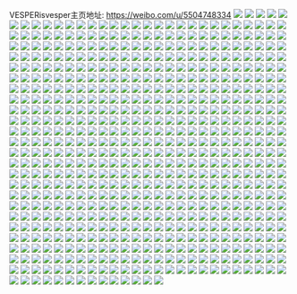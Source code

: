 VESPERisvesper主页地址: https://weibo.com/u/5504748334 
![](https://wx4.sinaimg.cn/mw2000/0060xmvsly1h8wkecznspj31400u0n8b.jpg) 
![](https://wx4.sinaimg.cn/mw2000/0060xmvsly1h8wkeuab9hj30ty0vmwlx.jpg) 
![](https://wx4.sinaimg.cn/mw2000/0060xmvsly1h8wkgqi3fnj30u0140aiw.jpg) 
![](https://wx4.sinaimg.cn/mw2000/0060xmvsly1h8wkfpkhllj30u0140tcy.jpg) 
![](https://wx4.sinaimg.cn/mw2000/0060xmvsly1h8plx5zyu4j30u0140k0d.jpg) 
![](https://wx4.sinaimg.cn/mw2000/0060xmvsly1h8plx6chksj315r0u00za.jpg) 
![](https://wx4.sinaimg.cn/mw2000/0060xmvsly1h8plx9auijj30u00x4dl2.jpg) 
![](https://wx4.sinaimg.cn/mw2000/0060xmvsly1h8plx9mqk3j30u40u0q8q.jpg) 
![](https://wx4.sinaimg.cn/mw2000/0060xmvsly1h8plxafnjdj30u0140gpe.jpg) 
![](https://wx4.sinaimg.cn/mw2000/0060xmvsly1h8plx9wcwwj30u019ldmc.jpg) 
![](https://wx4.sinaimg.cn/mw2000/0060xmvsly1h8plxa87u4j30u00wtagu.jpg) 
![](https://wx4.sinaimg.cn/mw2000/0060xmvsly1h8plx5h8v0j310f0u0ak3.jpg) 
![](https://wx4.sinaimg.cn/mw2000/0060xmvsly1h8plxap2prj30u017bqal.jpg) 
![](https://wx4.sinaimg.cn/mw2000/0060xmvsly1h8khnrx3ihj33402c0kjn.jpg) 
![](https://wx4.sinaimg.cn/mw2000/0060xmvsly1h80bi0p3wvj31400u0wo8.jpg) 
![](https://wx4.sinaimg.cn/mw2000/0060xmvsly1h7s6yybrq5j30u01sxwpz.jpg) 
![](https://wx4.sinaimg.cn/mw2000/0060xmvsly1h7oqddw5tzj30u00ak0tb.jpg) 
![](https://wx4.sinaimg.cn/mw2000/0060xmvsly1h6zb725mv7j30u01hcaht.jpg) 
![](https://wx4.sinaimg.cn/mw2000/0060xmvsly1h6zb75qsp2j30u00u0djt.jpg) 
![](https://wx4.sinaimg.cn/mw2000/0060xmvsly1h6j6ky9wydj313u0tu41f.jpg) 
![](https://wx4.sinaimg.cn/mw2000/0060xmvsly1h6gx2d31blj30u0140te1.jpg) 
![](https://wx4.sinaimg.cn/mw2000/0060xmvsly1h5gycdgiu7j30u016cdpu.jpg) 
![](https://wx4.sinaimg.cn/mw2000/0060xmvsly1h56olqu948j30u01hc12y.jpg) 
![](https://wx4.sinaimg.cn/mw2000/0060xmvsly1h56olrjwafj30u0140dme.jpg) 
![](https://wx4.sinaimg.cn/mw2000/0060xmvsly1h4ngt6fq20j30u01bjgvu.jpg) 
![](https://wx4.sinaimg.cn/mw2000/0060xmvsly1h2hkymbkc6j30u0190tgm.jpg) 
![](https://wx4.sinaimg.cn/mw2000/0060xmvsly1h2b9ccd5i8j30u01sx0uk.jpg) 
![](https://wx4.sinaimg.cn/mw2000/0060xmvsly1h1z1ndhbc1j30u01407c7.jpg) 
![](https://wx4.sinaimg.cn/mw2000/0060xmvsly1h1z1ndy6gbj30u01407a5.jpg) 
![](https://wx4.sinaimg.cn/mw2000/0060xmvsly1h1e4ggtbttj30u01jdqjn.jpg) 
![](https://wx4.sinaimg.cn/mw2000/0060xmvsly1h0qz51zqoqj30u013sjyp.jpg) 
![](https://wx4.sinaimg.cn/mw2000/0060xmvsly1h0ayffx1ymj30u0140jzf.jpg) 
![](https://wx4.sinaimg.cn/mw2000/0060xmvsly1gzs76vefdbj30u01407by.jpg) 
![](https://wx4.sinaimg.cn/mw2000/0060xmvsly1gzq5v7y9hqj30u01sxjsk.jpg) 
![](https://wx4.sinaimg.cn/mw2000/0060xmvsly1gzlm4f6t5fj313s0tuqab.jpg) 
![](https://wx4.sinaimg.cn/mw2000/0060xmvsly1gzbmv1rocgj30u01swmzs.jpg) 
![](https://wx4.sinaimg.cn/mw2000/0060xmvsly1gyx97dut8fj30u0140gsj.jpg) 
![](https://wx4.sinaimg.cn/mw2000/0060xmvsly1gyx97e7pfmj30u0140dmi.jpg) 
![](https://wx4.sinaimg.cn/mw2000/0060xmvsly1gyx97eoe10j31400u0k0x.jpg) 
![](https://wx4.sinaimg.cn/mw2000/0060xmvsly1gyx97f1fw2j31900u07cu.jpg) 
![](https://wx4.sinaimg.cn/mw2000/0060xmvsly1gyp3ycpcyfj30jj0nrtbc.jpg) 
![](https://wx4.sinaimg.cn/mw2000/0060xmvsly1gy2z1fa75kj30u00f7wf7.jpg) 
![](https://wx4.sinaimg.cn/mw2000/0060xmvsly1gxrmbp2tavj30v90gqacj.jpg) 
![](https://wx4.sinaimg.cn/mw2000/0060xmvsly1gxbcfpf2woj30u0140alo.jpg) 
![](https://wx4.sinaimg.cn/mw2000/0060xmvsly1gxbcforqqmj30u01hc497.jpg) 
![](https://wx4.sinaimg.cn/mw2000/0060xmvsly1gx4cq0apaoj30u0140n13.jpg) 
![](https://wx4.sinaimg.cn/mw2000/0060xmvsly1gx4cq1pe7qj30qo0zkgrt.jpg) 
![](https://wx4.sinaimg.cn/mw2000/0060xmvsly1gw2cdfaecbj30u01404ia.jpg) 
![](https://wx4.sinaimg.cn/mw2000/0060xmvsly1gw2cdg13qwj30u0140gzf.jpg) 
![](https://wx4.sinaimg.cn/mw2000/0060xmvsly1gw2cfur6b3j313u0tuqaq.jpg) 
![](https://wx4.sinaimg.cn/mw2000/0060xmvsly1gvsxpuggudj30u01400z7.jpg) 
![](https://wx4.sinaimg.cn/mw2000/0060xmvsly1gvsxptx0mfj30u0140n46.jpg) 
![](https://wx4.sinaimg.cn/mw2000/0060xmvsly1gvmqytetzjj60u01sz79f02.jpg) 
![](https://wx4.sinaimg.cn/mw2000/0060xmvsly1gvmqytxz1fj60v90midgz02.jpg) 
![](https://wx4.sinaimg.cn/mw2000/0060xmvsly1gvmqyqkcm6j60u01szjtl02.jpg) 
![](https://wx4.sinaimg.cn/mw2000/0060xmvsly1gv60779vszj60u0140grm02.jpg) 
![](https://wx4.sinaimg.cn/mw2000/0060xmvsly1gv6077negvj60u01407bc02.jpg) 
![](https://wx4.sinaimg.cn/mw2000/0060xmvsly1gv60aeuxhfj60ti0zdtbh02.jpg) 
![](https://wx4.sinaimg.cn/mw2000/0060xmvsly1gv60e8mnu1j60u013y7ap02.jpg) 
![](https://wx4.sinaimg.cn/mw2000/0060xmvsly1gv60e8wio4j30j60j6myd.jpg) 
![](https://wx4.sinaimg.cn/mw2000/0060xmvsly1gv60gimirjj60f00fc74w02.jpg) 
![](https://wx4.sinaimg.cn/mw2000/0060xmvsly1gv06g4p41hj31400u0gx3.jpg) 
![](https://wx4.sinaimg.cn/mw2000/0060xmvsly1guwor86b97j31410u0jtb.jpg) 
![](https://wx4.sinaimg.cn/mw2000/0060xmvsly1gusk05xisej60u0140k1v02.jpg) 
![](https://wx4.sinaimg.cn/mw2000/0060xmvsly1gusk05957cj60u0140drn02.jpg) 
![](https://wx4.sinaimg.cn/mw2000/0060xmvsly1gusk4kkux8j60u0140n4202.jpg) 
![](https://wx4.sinaimg.cn/mw2000/0060xmvsly1gusk4iv7mej60ku0rsad502.jpg) 
![](https://wx4.sinaimg.cn/mw2000/0060xmvsly1guokrcsapaj60u0190wmv02.jpg) 
![](https://wx4.sinaimg.cn/mw2000/0060xmvsly1guokrdm11qj60ku0rswhi02.jpg) 
![](https://wx4.sinaimg.cn/mw2000/0060xmvsly1guokrdzi1sj60u0190q7k02.jpg) 
![](https://wx4.sinaimg.cn/mw2000/0060xmvsly1guokreearyj60u00u0tfn02.jpg) 
![](https://wx4.sinaimg.cn/mw2000/0060xmvsly1guokreqn0sj60u0140jvl02.jpg) 
![](https://wx4.sinaimg.cn/mw2000/0060xmvsly1guokrfxh8qj60u0140wua02.jpg) 
![](https://wx4.sinaimg.cn/mw2000/0060xmvsly1guokrhhfgjj60u014014u02.jpg) 
![](https://wx4.sinaimg.cn/mw2000/0060xmvsly1guokriun6oj60u0140k1z02.jpg) 
![](https://wx4.sinaimg.cn/mw2000/0060xmvsly1guokrjrqafj60u0140tfo02.jpg) 
![](https://wx4.sinaimg.cn/mw2000/0060xmvsly1gujys84q80j60u0140n5802.jpg) 
![](https://wx4.sinaimg.cn/mw2000/0060xmvsly1gujys7k8fhj60u0140dji02.jpg) 
![](https://wx4.sinaimg.cn/mw2000/0060xmvsly1gujys8q2r0j60u014010i02.jpg) 
![](https://wx4.sinaimg.cn/mw2000/0060xmvsly1gujys9f5ifj31430tzn62.jpg) 
![](https://wx4.sinaimg.cn/mw2000/0060xmvsly1gugboovuwyj60u014044u02.jpg) 
![](https://wx4.sinaimg.cn/mw2000/0060xmvsly1gugbop6kmoj60u01400y702.jpg) 
![](https://wx4.sinaimg.cn/mw2000/0060xmvsly1gugbopk3qwj61400u0q8s02.jpg) 
![](https://wx4.sinaimg.cn/mw2000/0060xmvsly1gugboq3ynoj60u0140n2c02.jpg) 
![](https://wx4.sinaimg.cn/mw2000/0060xmvsly1gue8r01kqaj60u0140tjk02.jpg) 
![](https://wx4.sinaimg.cn/mw2000/0060xmvsly1gu5wev2vh4j61400u0qab02.jpg) 
![](https://wx4.sinaimg.cn/mw2000/0060xmvsly1gu5wevq30sj60u0140wpu02.jpg) 
![](https://wx4.sinaimg.cn/mw2000/0060xmvsly1gu5wewj8hkj60u0140wqb02.jpg) 
![](https://wx4.sinaimg.cn/mw2000/0060xmvsly1gtvorpqwotj62c0340kjg02.jpg) 
![](https://wx4.sinaimg.cn/mw2000/0060xmvsly1gtvorrcnb7j62c0340b2a02.jpg) 
![](https://wx4.sinaimg.cn/mw2000/0060xmvsly1gtvorturz2j62c0340npe02.jpg) 
![](https://wx4.sinaimg.cn/mw2000/0060xmvsly1gtpxwgw4snj622o341b2a02.jpg) 
![](https://wx4.sinaimg.cn/mw2000/0060xmvsly1gthtvcfs4lj30dw0dw3ze.jpg) 
![](https://wx4.sinaimg.cn/mw2000/0060xmvsly1gt7e1nt3k2j33402c01kx.jpg) 
![](https://wx4.sinaimg.cn/mw2000/0060xmvsly1gt7e1q8mt0j33402c0npd.jpg) 
![](https://wx4.sinaimg.cn/mw2000/0060xmvsly1gt7e1slwtqj32c03401ky.jpg) 
![](https://wx4.sinaimg.cn/mw2000/0060xmvsly1gt18nbc80lj31400u04ca.jpg) 
![](https://wx4.sinaimg.cn/mw2000/0060xmvsly1gt18mqbne6j32c0340hdu.jpg) 
![](https://wx4.sinaimg.cn/mw2000/0060xmvsly1gt18o3qadxj30ts1367d7.jpg) 
![](https://wx4.sinaimg.cn/mw2000/0060xmvsly1gt10iyahfgj32c0340qs6.jpg) 
![](https://wx4.sinaimg.cn/mw2000/0060xmvsly1gsuj0eociqj32c03401ky.jpg) 
![](https://wx4.sinaimg.cn/mw2000/0060xmvsly1gsuj0db03nj31o02804qp.jpg) 
![](https://wx4.sinaimg.cn/mw2000/0060xmvsly1gsuj0chhcqj31o02801kx.jpg) 
![](https://wx4.sinaimg.cn/mw2000/0060xmvsly1gsuj0g6ml0j61o0280tud02.jpg) 
![](https://wx4.sinaimg.cn/mw2000/0060xmvsly1gssyvl6x3mj32c0340txa.jpg) 
![](https://wx4.sinaimg.cn/mw2000/0060xmvsly1gssyvmj88ej32c0340dxv.jpg) 
![](https://wx4.sinaimg.cn/mw2000/0060xmvsly1gsl7hq0w0qj30v91vok5q.jpg) 
![](https://wx4.sinaimg.cn/mw2000/0060xmvsly1gsglhdexipj31sg2dshdt.jpg) 
![](https://wx4.sinaimg.cn/mw2000/0060xmvsly1gs6g5u3m4hj30u00u0q8x.jpg) 
![](https://wx4.sinaimg.cn/mw2000/0060xmvsly1gs6g5ue0fgj30u0140gw4.jpg) 
![](https://wx4.sinaimg.cn/mw2000/0060xmvsly1gs6g5uo92dj30u0140gvg.jpg) 
![](https://wx4.sinaimg.cn/mw2000/0060xmvsly1gs6g5uwx91j30u0140jyj.jpg) 
![](https://wx4.sinaimg.cn/mw2000/0060xmvsly1gs6g5tu1v8j30u0140467.jpg) 
![](https://wx4.sinaimg.cn/mw2000/0060xmvsly1gs6g5v7tkej30u014011s.jpg) 
![](https://wx4.sinaimg.cn/mw2000/0060xmvsly1gs6g7m951rj30u0140tib.jpg) 
![](https://wx4.sinaimg.cn/mw2000/0060xmvsly1gs6g7mibtgj30u0140tkv.jpg) 
![](https://wx4.sinaimg.cn/mw2000/0060xmvsly1gs6g7lrrbkj30u0140gwl.jpg) 
![](https://wx4.sinaimg.cn/mw2000/0060xmvsly1gs3yqepok7j32c03401ky.jpg) 
![](https://wx4.sinaimg.cn/mw2000/0060xmvsly1gs3yqh7jp1j32c0340b29.jpg) 
![](https://wx4.sinaimg.cn/mw2000/0060xmvsly1gs3yqka2v5j32c0340b29.jpg) 
![](https://wx4.sinaimg.cn/mw2000/0060xmvsly1gs2z2rbjw4j32c0340x3k.jpg) 
![](https://wx4.sinaimg.cn/mw2000/0060xmvsly1gs0m37r94vj30l50fa434.jpg) 
![](https://wx4.sinaimg.cn/mw2000/0060xmvsly1grzkzkvl7rj32c0340kjl.jpg) 
![](https://wx4.sinaimg.cn/mw2000/0060xmvsly1grx0nsydjxj62c03404qp02.jpg) 
![](https://wx4.sinaimg.cn/mw2000/0060xmvsly1grvun5cpwxj30v91votqy.jpg) 
![](https://wx4.sinaimg.cn/mw2000/0060xmvsly1grvun3m6lbj30v91vonfg.jpg) 
![](https://wx4.sinaimg.cn/mw2000/0060xmvsly1gronx4qb22j30u013zk18.jpg) 
![](https://wx4.sinaimg.cn/mw2000/0060xmvsly1gronx61lczj30u0140tcx.jpg) 
![](https://wx4.sinaimg.cn/mw2000/0060xmvsly1gronx7mpa8j30rs15o76y.jpg) 
![](https://wx4.sinaimg.cn/mw2000/0060xmvsly1gronxe9h1lj30tc18pdks.jpg) 
![](https://wx4.sinaimg.cn/mw2000/0060xmvsly1gr77tlki7ej31400u0jww.jpg) 
![](https://wx4.sinaimg.cn/mw2000/0060xmvsly1gr1ncm80qwj30tc0dwq3p.jpg) 
![](https://wx4.sinaimg.cn/mw2000/0060xmvsly1gqqhdqgrrbj30u0140dim.jpg) 
![](https://wx4.sinaimg.cn/mw2000/0060xmvsly1gqklhb9ia5j30u0140gwl.jpg) 
![](https://wx4.sinaimg.cn/mw2000/0060xmvsly1gqklhd7ataj30u0140h0q.jpg) 
![](https://wx4.sinaimg.cn/mw2000/0060xmvsly1gqklhdlxkdj30u014010n.jpg) 
![](https://wx4.sinaimg.cn/mw2000/0060xmvsly1gqklhbuudxj31400u0462.jpg) 
![](https://wx4.sinaimg.cn/mw2000/0060xmvsly1gqklhefk0vj31400u07c2.jpg) 
![](https://wx4.sinaimg.cn/mw2000/0060xmvsly1gqklhaqnfpj30u014012w.jpg) 
![](https://wx4.sinaimg.cn/mw2000/0060xmvsly1gqklhfi8p5j31400u0alh.jpg) 
![](https://wx4.sinaimg.cn/mw2000/0060xmvsly1gqklhfzoc3j30u0140tfc.jpg) 
![](https://wx4.sinaimg.cn/mw2000/0060xmvsly1gqklhete4xj30u0140gw0.jpg) 
![](https://wx4.sinaimg.cn/mw2000/0060xmvsly1gqhk6ndmt7j32c0340b29.jpg) 
![](https://wx4.sinaimg.cn/mw2000/0060xmvsly1gqhk7b54ckj32c0340b29.jpg) 
![](https://wx4.sinaimg.cn/mw2000/0060xmvsly1gqdmhnxeldj30rs0rs79y.jpg) 
![](https://wx4.sinaimg.cn/mw2000/0060xmvsly1gqbv1ttvfbj32c0340qv5.jpg) 
![](https://wx4.sinaimg.cn/mw2000/0060xmvsly1gqbv3bxkiej32dc35skjn.jpg) 
![](https://wx4.sinaimg.cn/mw2000/0060xmvsly1gpk3sr4wj7j30u0140108.jpg) 
![](https://wx4.sinaimg.cn/mw2000/0060xmvsly1gpk3srl9vpj30u0140te1.jpg) 
![](https://wx4.sinaimg.cn/mw2000/0060xmvsly1gpk3ss5tmfj30u0140gv6.jpg) 
![](https://wx4.sinaimg.cn/mw2000/0060xmvsly1gp8sfb0lepj31400u0158.jpg) 
![](https://wx4.sinaimg.cn/mw2000/0060xmvsly1gp8sf7fvzfj30t41psqed.jpg) 
![](https://wx4.sinaimg.cn/mw2000/0060xmvsly1gp8sf9f9xdj30t41o0txp.jpg) 
![](https://wx4.sinaimg.cn/mw2000/0060xmvsly1gp8sf8cmcrj30u0152ajv.jpg) 
![](https://wx4.sinaimg.cn/mw2000/0060xmvsly1gp8sf9zbb2j30u0140dra.jpg) 
![](https://wx4.sinaimg.cn/mw2000/0060xmvsly1gp8sfadvkoj30u013ytei.jpg) 
![](https://wx4.sinaimg.cn/mw2000/0060xmvsly1gokor8xjk9j30q80jh419.jpg) 
![](https://wx4.sinaimg.cn/mw2000/0060xmvsly1goh7xnulftj30u0197goe.jpg) 
![](https://wx4.sinaimg.cn/mw2000/0060xmvsly1gnynp5r0hgj313s0tuk1r.jpg) 
![](https://wx4.sinaimg.cn/mw2000/0060xmvsly1gnynpbtgclj313s0tudq3.jpg) 
![](https://wx4.sinaimg.cn/mw2000/0060xmvsly1gnynppzk9nj313s0tuais.jpg) 
![](https://wx4.sinaimg.cn/mw2000/0060xmvsly1gnnydd5bg8j30u01h711f.jpg) 
![](https://wx4.sinaimg.cn/mw2000/0060xmvsly1gnnyde6i1gj30u0140ahu.jpg) 
![](https://wx4.sinaimg.cn/mw2000/0060xmvsly1gnnygeos3cj30u0140td6.jpg) 
![](https://wx4.sinaimg.cn/mw2000/0060xmvsly1gm7hb9qjxrj30ku14dq82.jpg) 
![](https://wx4.sinaimg.cn/mw2000/0060xmvsly1gm4n39ywi6j30u0140gvc.jpg) 
![](https://wx4.sinaimg.cn/mw2000/0060xmvsly1gm4n3a7fzoj30u0140q6v.jpg) 
![](https://wx4.sinaimg.cn/mw2000/0060xmvsly1gm4n3afrt1j30u0140gr5.jpg) 
![](https://wx4.sinaimg.cn/mw2000/0060xmvsly1gm4n3ax4cfj30u0140123.jpg) 
![](https://wx4.sinaimg.cn/mw2000/0060xmvsly1gm4n3b9rvnj30u01hcgz2.jpg) 
![](https://wx4.sinaimg.cn/mw2000/0060xmvsly1gm4n3blfvvj30u01hc17s.jpg) 
![](https://wx4.sinaimg.cn/mw2000/0060xmvsly1gl9u42pkc3j30u013zwnt.jpg) 
![](https://wx4.sinaimg.cn/mw2000/0060xmvsly1gl9u439sw0j30u0140441.jpg) 
![](https://wx4.sinaimg.cn/mw2000/0060xmvsly1gl9u43rvdhj30u0140n3a.jpg) 
![](https://wx4.sinaimg.cn/mw2000/0060xmvsly1gl9u44d6v5j30u0140dop.jpg) 
![](https://wx4.sinaimg.cn/mw2000/0060xmvsly1gl9u44ydu3j30u0140aeo.jpg) 
![](https://wx4.sinaimg.cn/mw2000/0060xmvsly1gl9u45os33j30u0140nan.jpg) 
![](https://wx4.sinaimg.cn/mw2000/0060xmvsly1gl9u46nu62j30u01407lp.jpg) 
![](https://wx4.sinaimg.cn/mw2000/0060xmvsly1gl9u476092j30u014042c.jpg) 
![](https://wx4.sinaimg.cn/mw2000/0060xmvsly1gl9u41ycn7j30u013y79r.jpg) 
![](https://wx4.sinaimg.cn/mw2000/0060xmvsly1gl0etvlpf3j30u014011q.jpg) 
![](https://wx4.sinaimg.cn/mw2000/0060xmvsly1gl0etuzfhmj30u0140te2.jpg) 
![](https://wx4.sinaimg.cn/mw2000/0060xmvsly1gl0etv7deyj30u013ydnz.jpg) 
![](https://wx4.sinaimg.cn/mw2000/0060xmvsly1gktlu0ok5hj30u014048j.jpg) 
![](https://wx4.sinaimg.cn/mw2000/0060xmvsly1gktlu1trk8j30u0140dv8.jpg) 
![](https://wx4.sinaimg.cn/mw2000/0060xmvsly1gktltypbngj30u0140tik.jpg) 
![](https://wx4.sinaimg.cn/mw2000/0060xmvsly1gktlu2i6zgj30u0140arj.jpg) 
![](https://wx4.sinaimg.cn/mw2000/0060xmvsly1gktlu3derbj30u0140nb7.jpg) 
![](https://wx4.sinaimg.cn/mw2000/0060xmvsly1gktlu3rg43j30u0140jyl.jpg) 
![](https://wx4.sinaimg.cn/mw2000/0060xmvsly1gktlwizcrtj30u0140thd.jpg) 
![](https://wx4.sinaimg.cn/mw2000/0060xmvsly1gktlwjnw8qj30u0140kaq.jpg) 
![](https://wx4.sinaimg.cn/mw2000/0060xmvsly1gktlv3c9p9j31400u07eb.jpg) 
![](https://wx4.sinaimg.cn/mw2000/0060xmvsly1gjvj5ta54aj30u0140th5.jpg) 
![](https://wx4.sinaimg.cn/mw2000/0060xmvsly1gjvj6tr34ej30u0140tjc.jpg) 
![](https://wx4.sinaimg.cn/mw2000/0060xmvsly1gjvj6u2v2oj30u0140wm3.jpg) 
![](https://wx4.sinaimg.cn/mw2000/0060xmvsly1gjvj6uhx3wj30u0140tjl.jpg) 
![](https://wx4.sinaimg.cn/mw2000/0060xmvsly1gjntq1h1q0j30k00zk0ws.jpg) 
![](https://wx4.sinaimg.cn/mw2000/0060xmvsly1gjntq2fvvqj30u013yqcs.jpg) 
![](https://wx4.sinaimg.cn/mw2000/0060xmvsly1gjntq0t88fj30u013yag5.jpg) 
![](https://wx4.sinaimg.cn/mw2000/0060xmvsly1gije6l93otj30u013yn4n.jpg) 
![](https://wx4.sinaimg.cn/mw2000/0060xmvsly1gije74oqgkj30u0140qe6.jpg) 
![](https://wx4.sinaimg.cn/mw2000/0060xmvsly1gi7x2yoyjpj30u01404dy.jpg) 
![](https://wx4.sinaimg.cn/mw2000/0060xmvsly1gi7x2z8uvxj30u0140qg9.jpg) 
![](https://wx4.sinaimg.cn/mw2000/0060xmvsly1gi7x2zxvgxj30u01404az.jpg) 
![](https://wx4.sinaimg.cn/mw2000/0060xmvsly1gi7x30pt00j30u0140tmn.jpg) 
![](https://wx4.sinaimg.cn/mw2000/0060xmvsly1gi7x31obrjj30u0140dxh.jpg) 
![](https://wx4.sinaimg.cn/mw2000/0060xmvsly1gi7x32xnhij30u0140am2.jpg) 
![](https://wx4.sinaimg.cn/mw2000/0060xmvsly1ghkm2y7swmj30u01sztqi.jpg) 
![](https://wx4.sinaimg.cn/mw2000/0060xmvsly1ghkm31onj0j30u01szdy7.jpg) 
![](https://wx4.sinaimg.cn/mw2000/0060xmvsly1ghkm33k2t7j30u01szqkx.jpg) 
![](https://wx4.sinaimg.cn/mw2000/0060xmvsly1ghkm35e44vj30u01szwwn.jpg) 
![](https://wx4.sinaimg.cn/mw2000/0060xmvsly1ghkm37zflaj30u01sz4hb.jpg) 
![](https://wx4.sinaimg.cn/mw2000/0060xmvsly1ghkm3a3hnjj30u01sztr7.jpg) 
![](https://wx4.sinaimg.cn/mw2000/0060xmvsly1ghkm3c0b2vj30u01sz4gs.jpg) 
![](https://wx4.sinaimg.cn/mw2000/0060xmvsly1ghkm3dxlq8j30u01sznfn.jpg) 
![](https://wx4.sinaimg.cn/mw2000/0060xmvsly1ghkm3fwwhjj30u01sz7mk.jpg) 
![](https://wx4.sinaimg.cn/mw2000/0060xmvsly1ghkm2vwvf2j30u01szqlc.jpg) 
![](https://wx4.sinaimg.cn/mw2000/0060xmvsly1ghkm3iqi3ej30u01szqkw.jpg) 
![](https://wx4.sinaimg.cn/mw2000/0060xmvsly1ghkm3l7t8hj30u01sz1ac.jpg) 
![](https://wx4.sinaimg.cn/mw2000/0060xmvsly1ghevjfpl1wj30u014013f.jpg) 
![](https://wx4.sinaimg.cn/mw2000/0060xmvsly1ghevjghv0jj30u014015k.jpg) 
![](https://wx4.sinaimg.cn/mw2000/0060xmvsly1ghevjhb6mbj30u0140n7m.jpg) 
![](https://wx4.sinaimg.cn/mw2000/0060xmvsly1ghevjez4ooj30u0140wnr.jpg) 
![](https://wx4.sinaimg.cn/mw2000/0060xmvsly1ghevji7vlaj30u0140gvd.jpg) 
![](https://wx4.sinaimg.cn/mw2000/0060xmvsly1ghevjjaktqj30u0140tny.jpg) 
![](https://wx4.sinaimg.cn/mw2000/0060xmvsly1ghevjk93iyj30u01407fo.jpg) 
![](https://wx4.sinaimg.cn/mw2000/0060xmvsly1ghevjl3dklj30u0140n8l.jpg) 
![](https://wx4.sinaimg.cn/mw2000/0060xmvsly1ghevjlx9v7j30u0140gyx.jpg) 
![](https://wx4.sinaimg.cn/mw2000/0060xmvsgy1gh7ywoxflwj30u01407fe.jpg) 
![](https://wx4.sinaimg.cn/mw2000/0060xmvsgy1gh7ywnzzugj30u014012w.jpg) 
![](https://wx4.sinaimg.cn/mw2000/0060xmvsgy1gh7ywppzh0j30u0140gy7.jpg) 
![](https://wx4.sinaimg.cn/mw2000/0060xmvsgy1gh7ywqbf5zj30u0140tib.jpg) 
![](https://wx4.sinaimg.cn/mw2000/0060xmvsgy1gh7ywqw8mkj30u0140qcs.jpg) 
![](https://wx4.sinaimg.cn/mw2000/0060xmvsgy1gh7ywriag4j30u0140dpo.jpg) 
![](https://wx4.sinaimg.cn/mw2000/0060xmvsgy1gh7yws2c70j30u0140aj2.jpg) 
![](https://wx4.sinaimg.cn/mw2000/0060xmvsgy1gh7ywslhejj30u0140afc.jpg) 
![](https://wx4.sinaimg.cn/mw2000/0060xmvsgy1gh7ywt5ci0j30u00zj78p.jpg) 
![](https://wx4.sinaimg.cn/mw2000/0060xmvsgy1gh5rg8yea3j30u014013f.jpg) 
![](https://wx4.sinaimg.cn/mw2000/0060xmvsgy1gh5rgaiw15j30u0140k1c.jpg) 
![](https://wx4.sinaimg.cn/mw2000/0060xmvsgy1gh5rgb43kyj30u01407co.jpg) 
![](https://wx4.sinaimg.cn/mw2000/0060xmvsgy1gh5rgbpvogj30u0140gvz.jpg) 
![](https://wx4.sinaimg.cn/mw2000/0060xmvsgy1gh5rgcfkhpj30u016lwsb.jpg) 
![](https://wx4.sinaimg.cn/mw2000/0060xmvsgy1gh5rgdw5zsj30u0140gxs.jpg) 
![](https://wx4.sinaimg.cn/mw2000/0060xmvsgy1gh5rgeklr3j30u0140nc8.jpg) 
![](https://wx4.sinaimg.cn/mw2000/0060xmvsgy1gh5rg8am4dj30u01bincy.jpg) 
![](https://wx4.sinaimg.cn/mw2000/0060xmvsgy1gh5rgfc2vij30u011i15d.jpg) 
![](https://wx4.sinaimg.cn/mw2000/0060xmvsgy1gh4q4mndgwj30u0140jzq.jpg) 
![](https://wx4.sinaimg.cn/mw2000/0060xmvsgy1gh4q4nzccpj30u01407ja.jpg) 
![](https://wx4.sinaimg.cn/mw2000/0060xmvsgy1gh4q4ply8oj30u0140tp9.jpg) 
![](https://wx4.sinaimg.cn/mw2000/0060xmvsgy1gh4q4ql0ukj30u01c9k0g.jpg) 
![](https://wx4.sinaimg.cn/mw2000/0060xmvsgy1gh4q4rhaulj30u0140gur.jpg) 
![](https://wx4.sinaimg.cn/mw2000/0060xmvsgy1gh4q4smx7zj30u0140dtx.jpg) 
![](https://wx4.sinaimg.cn/mw2000/0060xmvsgy1gh2ycrdoepj30u013ygvc.jpg) 
![](https://wx4.sinaimg.cn/mw2000/0060xmvsgy1gh2ycs5km3j30u0140qcq.jpg) 
![](https://wx4.sinaimg.cn/mw2000/0060xmvsgy1gh2ycsvf42j30u0140q7g.jpg) 
![](https://wx4.sinaimg.cn/mw2000/0060xmvsgy1gh2yctsypdj30u0140dtm.jpg) 
![](https://wx4.sinaimg.cn/mw2000/0060xmvsgy1gh2ycv2652j30u0140qgt.jpg) 
![](https://wx4.sinaimg.cn/mw2000/0060xmvsgy1gh2ycvz9okj30u01404a4.jpg) 
![](https://wx4.sinaimg.cn/mw2000/0060xmvsgy1ggzw3kdl3gj30u0140k2o.jpg) 
![](https://wx4.sinaimg.cn/mw2000/0060xmvsgy1ggzw3lfl5jj30u0140dv6.jpg) 
![](https://wx4.sinaimg.cn/mw2000/0060xmvsgy1ggzw3mk3ilj30u0140tqs.jpg) 
![](https://wx4.sinaimg.cn/mw2000/0060xmvsgy1ggzw3nf8iuj30u0140k5k.jpg) 
![](https://wx4.sinaimg.cn/mw2000/0060xmvsgy1ggwg7ajx0xj30u01404bv.jpg) 
![](https://wx4.sinaimg.cn/mw2000/0060xmvsgy1ggv8b1eygaj30u0140wpx.jpg) 
![](https://wx4.sinaimg.cn/mw2000/0060xmvsgy1ggv8b2dqqkj30u01407cn.jpg) 
![](https://wx4.sinaimg.cn/mw2000/0060xmvsgy1ggv8b2sgc6j30u0140aiw.jpg) 
![](https://wx4.sinaimg.cn/mw2000/0060xmvsgy1ggv8b3d9gxj30u0140jx8.jpg) 
![](https://wx4.sinaimg.cn/mw2000/0060xmvsgy1ggv8bkyxirj30u0140ag7.jpg) 
![](https://wx4.sinaimg.cn/mw2000/0060xmvsgy1ggv8b45opbj30u014043u.jpg) 
![](https://wx4.sinaimg.cn/mw2000/0060xmvsgy1ggv8b4m0lcj30u0140tk6.jpg) 
![](https://wx4.sinaimg.cn/mw2000/0060xmvsgy1ggv8b533zjj30u0140n37.jpg) 
![](https://wx4.sinaimg.cn/mw2000/0060xmvsgy1ggv8b5iqeej30u0140gy2.jpg) 
![](https://wx4.sinaimg.cn/mw2000/0060xmvsgy1ggto63fmjcj30u0140jwf.jpg) 
![](https://wx4.sinaimg.cn/mw2000/0060xmvsly1ggp44z32h3j30u013yaim.jpg) 
![](https://wx4.sinaimg.cn/mw2000/0060xmvsly1ggp44zd91lj30u013yaio.jpg) 
![](https://wx4.sinaimg.cn/mw2000/0060xmvsly1ggp44zoimej30u013ygua.jpg) 
![](https://wx4.sinaimg.cn/mw2000/0060xmvsly1ggg9pyspmnj30x50u00w4.jpg) 
![](https://wx4.sinaimg.cn/mw2000/0060xmvsly1ggg9pz1tcij30u014079b.jpg) 
![](https://wx4.sinaimg.cn/mw2000/0060xmvsly1ggg9pz9hk8j313y0u0qcn.jpg) 
![](https://wx4.sinaimg.cn/mw2000/0060xmvsly1ggg9q0uyarj313y0u0gu1.jpg) 
![](https://wx4.sinaimg.cn/mw2000/0060xmvsly1gg2i52hrmqj30u0140aft.jpg) 
![](https://wx4.sinaimg.cn/mw2000/0060xmvsly1gg2i523ghrj30u014012w.jpg) 
![](https://wx4.sinaimg.cn/mw2000/0060xmvsly1gg2i530ufjj30u0140n5x.jpg) 
![](https://wx4.sinaimg.cn/mw2000/0060xmvsly1gfugcsy3osj30u0140thp.jpg) 
![](https://wx4.sinaimg.cn/mw2000/0060xmvsly1gfugctb77lj30u013ywnt.jpg) 
![](https://wx4.sinaimg.cn/mw2000/0060xmvsly1gfugctlp2pj30u013ydmo.jpg) 
![](https://wx4.sinaimg.cn/mw2000/0060xmvsly1gfm5xl76bbj30u0140gwk.jpg) 
![](https://wx4.sinaimg.cn/mw2000/0060xmvsly1gfm5xlf0zdj31400u0qam.jpg) 
![](https://wx4.sinaimg.cn/mw2000/0060xmvsly1gfm5xmijalj31400u0441.jpg) 
![](https://wx4.sinaimg.cn/mw2000/0060xmvsly1gfm5xn38n6j30u0140124.jpg) 
![](https://wx4.sinaimg.cn/mw2000/0060xmvsly1gfkygq5wp5j30u0140gw4.jpg) 
![](https://wx4.sinaimg.cn/mw2000/0060xmvsly1gfkygqhu7yj31400u0n2q.jpg) 
![](https://wx4.sinaimg.cn/mw2000/0060xmvsly1gfkygpwoooj30u014016n.jpg) 
![](https://wx4.sinaimg.cn/mw2000/0060xmvsly1gfkygqs6rxj30u0140tjm.jpg) 
![](https://wx4.sinaimg.cn/mw2000/0060xmvsly1gfcnx8niabj30u01szgq9.jpg) 
![](https://wx4.sinaimg.cn/mw2000/0060xmvsly1gfcnx9a7s4j30u014048u.jpg) 
![](https://wx4.sinaimg.cn/mw2000/0060xmvsly1gfcnx9wj5oj31400u049x.jpg) 
![](https://wx4.sinaimg.cn/mw2000/0060xmvsly1gf7dgb67qsj30u0140qi3.jpg) 
![](https://wx4.sinaimg.cn/mw2000/0060xmvsly1gf7dg9w162j30u00u0afp.jpg) 
![](https://wx4.sinaimg.cn/mw2000/0060xmvsly1gf7dgbw0r5j30u00u0jy3.jpg) 
![](https://wx4.sinaimg.cn/mw2000/0060xmvsly1gf7dgcd589j30u00u0440.jpg) 
![](https://wx4.sinaimg.cn/mw2000/0060xmvsly1gev8h6z081j318z0u0kat.jpg) 
![](https://wx4.sinaimg.cn/mw2000/0060xmvsly1gev8h6ihqej31900u0wmc.jpg) 
![](https://wx4.sinaimg.cn/mw2000/0060xmvsly1gev8h7igsuj30u0140do9.jpg) 
![](https://wx4.sinaimg.cn/mw2000/0060xmvsly1gev8h7ukyij31400u04c4.jpg) 
![](https://wx4.sinaimg.cn/mw2000/0060xmvsly1gev8h84itdj31900u079f.jpg) 
![](https://wx4.sinaimg.cn/mw2000/0060xmvsly1gev8h8c0m7j31900u0aj2.jpg) 
![](https://wx4.sinaimg.cn/mw2000/0060xmvsly1gerua4vqiuj30u0140qb9.jpg) 
![](https://wx4.sinaimg.cn/mw2000/0060xmvsly1gdwtdrlxddj30u0140aib.jpg) 
![](https://wx4.sinaimg.cn/mw2000/0060xmvsly1gdwtdspu2fj30u0140dox.jpg) 
![](https://wx4.sinaimg.cn/mw2000/0060xmvsly1gdwtdujeu7j30u0140wn5.jpg) 
![](https://wx4.sinaimg.cn/mw2000/0060xmvsly1gdumxsqy5wj30u0190dlx.jpg) 
![](https://wx4.sinaimg.cn/mw2000/0060xmvsly1gdtdcfius0j30u013yds9.jpg) 
![](https://wx4.sinaimg.cn/mw2000/0060xmvsly1gdtdbulujnj30u0140wwk.jpg) 
![](https://wx4.sinaimg.cn/mw2000/0060xmvsly1gdtdbvzlijj30u0140nbx.jpg) 
![](https://wx4.sinaimg.cn/mw2000/0060xmvsly1gdtdbx7du2j31400u04aj.jpg) 
![](https://wx4.sinaimg.cn/mw2000/0060xmvsly1gdtdbyb2crj30u0140tmd.jpg) 
![](https://wx4.sinaimg.cn/mw2000/0060xmvsly1gdtdbz6rf0j30u014010i.jpg) 
![](https://wx4.sinaimg.cn/mw2000/0060xmvsly1gd7i591czoj30u01407fe.jpg) 
![](https://wx4.sinaimg.cn/mw2000/0060xmvsly1gd7i5z1llqj30u0140jzq.jpg) 
![](https://wx4.sinaimg.cn/mw2000/0060xmvsly1gd60xa2mo5j30u01404gj.jpg) 
![](https://wx4.sinaimg.cn/mw2000/0060xmvsly1gd60xaryecj30u014049i.jpg) 
![](https://wx4.sinaimg.cn/mw2000/0060xmvsly1gd60xbas3nj30u0140e0o.jpg) 
![](https://wx4.sinaimg.cn/mw2000/0060xmvsly1gd60x9motij30u0140k58.jpg) 
![](https://wx4.sinaimg.cn/mw2000/0060xmvsly1gd60xbxq0lj30u01407jn.jpg) 
![](https://wx4.sinaimg.cn/mw2000/0060xmvsly1gd60x9bxmdj31400u0nd1.jpg) 
![](https://wx4.sinaimg.cn/mw2000/0060xmvsly1gcsfj6jhv9j30u0140aih.jpg) 
![](https://wx4.sinaimg.cn/mw2000/0060xmvsly1gcsfjbyjslj30u0140ahv.jpg) 
![](https://wx4.sinaimg.cn/mw2000/0060xmvsly1gcq85kkgtkj30u0140n79.jpg) 
![](https://wx4.sinaimg.cn/mw2000/0060xmvsly1gcq85m4ajnj30u0140wov.jpg) 
![](https://wx4.sinaimg.cn/mw2000/0060xmvsly1gcq85obu9zj30u0140arv.jpg) 
![](https://wx4.sinaimg.cn/mw2000/0060xmvsly1gcq85pyn5zj30u0140tkl.jpg) 
![](https://wx4.sinaimg.cn/mw2000/0060xmvsly1gcq85r7dcyj30u014016r.jpg) 
![](https://wx4.sinaimg.cn/mw2000/0060xmvsly1gcq85j0i6kj30u0140168.jpg) 
![](https://wx4.sinaimg.cn/mw2000/0060xmvsly1gcmt9uxg73j30u0140ajt.jpg) 
![](https://wx4.sinaimg.cn/mw2000/0060xmvsly1gcmt9vbjo4j30u0140ahe.jpg) 
![](https://wx4.sinaimg.cn/mw2000/0060xmvsly1gcmt9vz12fj30u0140qbr.jpg) 
![](https://wx4.sinaimg.cn/mw2000/0060xmvsly1gcmt9wbt2ej30u0140wm5.jpg) 
![](https://wx4.sinaimg.cn/mw2000/0060xmvsly1gckji4ghjej30u0140wnk.jpg) 
![](https://wx4.sinaimg.cn/mw2000/0060xmvsly1gckji4sw8qj30u0140wrk.jpg) 
![](https://wx4.sinaimg.cn/mw2000/0060xmvsly1gckji580eoj30u0140142.jpg) 
![](https://wx4.sinaimg.cn/mw2000/0060xmvsly1gch454e79pj30u0140k6z.jpg) 
![](https://wx4.sinaimg.cn/mw2000/0060xmvsly1gch48h9tpcj30u0140430.jpg) 
![](https://wx4.sinaimg.cn/mw2000/0060xmvsly1gch48hlzn4j30u0140ws1.jpg) 
![](https://wx4.sinaimg.cn/mw2000/0060xmvsly1gch48grdkaj30u0140jzl.jpg) 
![](https://wx4.sinaimg.cn/mw2000/0060xmvsly1gch48i602ij30u0140tkb.jpg) 
![](https://wx4.sinaimg.cn/mw2000/0060xmvsly1gch48ik4lcj30u0140k2g.jpg) 
![](https://wx4.sinaimg.cn/mw2000/0060xmvsly1gch48izgp8j31400u0wse.jpg) 
![](https://wx4.sinaimg.cn/mw2000/0060xmvsly1gch48jgq81j30u0140gvw.jpg) 
![](https://wx4.sinaimg.cn/mw2000/0060xmvsly1gch48jvaxtj30u0140tk6.jpg) 
![](https://wx4.sinaimg.cn/mw2000/0060xmvsly1gcgsx4g9k0j30u0140wl7.jpg) 
![](https://wx4.sinaimg.cn/mw2000/0060xmvsly1gcgsx4v818j30u0140n6y.jpg) 
![](https://wx4.sinaimg.cn/mw2000/0060xmvsly1gcgsx5dpk7j30u0140ws2.jpg) 
![](https://wx4.sinaimg.cn/mw2000/0060xmvsly1gcgsx5pch3j30u0140n30.jpg) 
![](https://wx4.sinaimg.cn/mw2000/0060xmvsly1gcgsx63btkj30u0140qf8.jpg) 
![](https://wx4.sinaimg.cn/mw2000/0060xmvsly1gcgsx430i6j30u01407g7.jpg) 
![](https://wx4.sinaimg.cn/mw2000/0060xmvsly1gcgsx6ol7ij30u0140h0h.jpg) 
![](https://wx4.sinaimg.cn/mw2000/0060xmvsly1gcgsx70211j31400u0gvo.jpg) 
![](https://wx4.sinaimg.cn/mw2000/0060xmvsly1gcgsx77obuj30u0140afz.jpg) 
![](https://wx4.sinaimg.cn/mw2000/0060xmvsly1gbpy1gxcinj30hi0hijvb.jpg) 
![](https://wx4.sinaimg.cn/mw2000/0060xmvsly1gbmlbtn7ibj30u014048z.jpg) 
![](https://wx4.sinaimg.cn/mw2000/0060xmvsly1gbmlbt89pxj30nj0mhtca.jpg) 
![](https://wx4.sinaimg.cn/mw2000/0060xmvsly1gbfqna7gf6j30u01404am.jpg) 
![](https://wx4.sinaimg.cn/mw2000/0060xmvsly1gbfqnairlej30u01407h9.jpg) 
![](https://wx4.sinaimg.cn/mw2000/0060xmvsly1gb9yjaetkxj30u01szwow.jpg) 
![](https://wx4.sinaimg.cn/mw2000/0060xmvsly1gb9yjau87ij30u01szn7q.jpg) 
![](https://wx4.sinaimg.cn/mw2000/0060xmvsly1gb9yj9yjl0j30u01sztk7.jpg) 
![](https://wx4.sinaimg.cn/mw2000/0060xmvsly1gajmkk5xz5j30u0140alh.jpg) 
![](https://wx4.sinaimg.cn/mw2000/0060xmvsly1gajmkl7dt2j30u0140wmf.jpg) 
![](https://wx4.sinaimg.cn/mw2000/0060xmvsly1gajmklp5hhj30u0140tj1.jpg) 
![](https://wx4.sinaimg.cn/mw2000/0060xmvsly1ga5uqwhcyxj31400u079o.jpg) 
![](https://wx4.sinaimg.cn/mw2000/0060xmvsly1ga5uqx90o3j30u0140125.jpg) 
![](https://wx4.sinaimg.cn/mw2000/0060xmvsly1ga5uqyfefij30u0140du0.jpg) 
![](https://wx4.sinaimg.cn/mw2000/0060xmvsly1ga5uqvx9a0j306k05kaa5.jpg) 
![](https://wx4.sinaimg.cn/mw2000/0060xmvsly1g9n069h586j30hy0fydgx.jpg) 
![](https://wx4.sinaimg.cn/mw2000/0060xmvsly1g9ji9pci9oj30u0140dm6.jpg) 
![](https://wx4.sinaimg.cn/mw2000/0060xmvsly1g9bo18sf9rj30ny0g2aaw.jpg) 
![](https://wx4.sinaimg.cn/mw2000/0060xmvsly1g9bo1851alj30yo0u0dha.jpg) 
![](https://wx4.sinaimg.cn/mw2000/0060xmvsly1g9bo190o01j30ny0g2js8.jpg) 
![](https://wx4.sinaimg.cn/mw2000/0060xmvsly1g95egzty9yj30qt04ugmf.jpg) 
![](https://wx4.sinaimg.cn/mw2000/0060xmvsly1g95eh04gz5j30m4053dgm.jpg) 
![](https://wx4.sinaimg.cn/mw2000/0060xmvsly1g95eh0vtzaj30om05m0ts.jpg) 
![](https://wx4.sinaimg.cn/mw2000/0060xmvsly1g95eh16pfoj30rp09kjtv.jpg) 
![](https://wx4.sinaimg.cn/mw2000/0060xmvsly1g95eh1h0x5j30o705ct9r.jpg) 
![](https://wx4.sinaimg.cn/mw2000/0060xmvsly1g95eh1tv88j30oc0500tq.jpg) 
![](https://wx4.sinaimg.cn/mw2000/0060xmvsly1g95eh226y9j30mz051ab0.jpg) 
![](https://wx4.sinaimg.cn/mw2000/0060xmvsly1g95eh2ad2jj30rs058gmi.jpg) 
![](https://wx4.sinaimg.cn/mw2000/0060xmvsly1g95eh2tgjfj30p5050q41.jpg) 
![](https://wx4.sinaimg.cn/mw2000/0060xmvsly1g95eh3tix6j30qv06nab9.jpg) 
![](https://wx4.sinaimg.cn/mw2000/0060xmvsly1g95eh46ldpj30sg05775h.jpg) 
![](https://wx4.sinaimg.cn/mw2000/0060xmvsly1g95egzgwi6j30q304yjs9.jpg) 
![](https://wx4.sinaimg.cn/mw2000/0060xmvsly1g8qxrhgqgdj30u0140the.jpg) 
![](https://wx4.sinaimg.cn/mw2000/0060xmvsly1g8qxrfjkafj30u0140tnx.jpg) 
![](https://wx4.sinaimg.cn/mw2000/0060xmvsly1g8qxrlrk1yj30u0140144.jpg) 
![](https://wx4.sinaimg.cn/mw2000/0060xmvsly1g8qxrrvpkej30u0140wt0.jpg) 
![](https://wx4.sinaimg.cn/mw2000/0060xmvsly1g7yo78971mj318w0u0qei.jpg) 
![](https://wx4.sinaimg.cn/mw2000/0060xmvsly1g7yo78lvbgj318w0u04d0.jpg) 
![](https://wx4.sinaimg.cn/mw2000/0060xmvsly1g7yo792mk9j318w0u0k05.jpg) 
![](https://wx4.sinaimg.cn/mw2000/0060xmvsly1g7yo79dvy3j317j0u04e0.jpg) 
![](https://wx4.sinaimg.cn/mw2000/0060xmvsly1g7yo79uri3j318w0u0k6s.jpg) 
![](https://wx4.sinaimg.cn/mw2000/0060xmvsly1g7yo77v4kqj318w0u0tq6.jpg) 
![](https://wx4.sinaimg.cn/mw2000/0060xmvsly1g7qtlh2ny8j30u0140k59.jpg) 
![](https://wx4.sinaimg.cn/mw2000/0060xmvsly1g7qtlj4kx5j30u014049t.jpg) 
![](https://wx4.sinaimg.cn/mw2000/0060xmvsly1g7qtlmxs08j30u014047t.jpg) 
![](https://wx4.sinaimg.cn/mw2000/0060xmvsly1g7qtll2utkj30u0140tfc.jpg) 
![](https://wx4.sinaimg.cn/mw2000/0060xmvsly1g7qtlej6cqj30u0140am0.jpg) 
![](https://wx4.sinaimg.cn/mw2000/0060xmvsly1g7qtlq2893j30u0140tsa.jpg) 
![](https://wx4.sinaimg.cn/mw2000/0060xmvsly1g7qtlryn44j30u0140afx.jpg) 
![](https://wx4.sinaimg.cn/mw2000/0060xmvsly1g7qtlbyflkj30u01404al.jpg) 
![](https://wx4.sinaimg.cn/mw2000/0060xmvsly1g7qtmed60lj30u0140qiz.jpg) 
![](https://wx4.sinaimg.cn/mw2000/0060xmvsly1g7l1pykbi1j30u0140gz8.jpg) 
![](https://wx4.sinaimg.cn/mw2000/0060xmvsly1g7l1pyvl3qj30u0140nb7.jpg) 
![](https://wx4.sinaimg.cn/mw2000/0060xmvsly1g7l1pz6uulj30u014048i.jpg) 
![](https://wx4.sinaimg.cn/mw2000/0060xmvsly1g7l1pzt9iij30u0140gsy.jpg) 
![](https://wx4.sinaimg.cn/mw2000/0060xmvsly1g7fb3xcav0j30u0190tkl.jpg) 
![](https://wx4.sinaimg.cn/mw2000/0060xmvsly1g7fb45uurwj30u0190nav.jpg) 
![](https://wx4.sinaimg.cn/mw2000/0060xmvsly1g7fb4iedhkj30u0140ne7.jpg) 
![](https://wx4.sinaimg.cn/mw2000/0060xmvsly1g7fb4vih4ij30u0140tol.jpg) 
![](https://wx4.sinaimg.cn/mw2000/0060xmvsly1g7fb58y8qwj30u0140nir.jpg) 
![](https://wx4.sinaimg.cn/mw2000/0060xmvsly1g7fb5ctxxwj31400u0n3f.jpg) 
![](https://wx4.sinaimg.cn/mw2000/0060xmvsly1g7fb5n7xt9j31400u0dv5.jpg) 
![](https://wx4.sinaimg.cn/mw2000/0060xmvsly1g7fb3sdfgij30u0140wz4.jpg) 
![](https://wx4.sinaimg.cn/mw2000/0060xmvsly1g7fb5uzcptj30u0140n7v.jpg) 
![](https://wx4.sinaimg.cn/mw2000/0060xmvsly1g7ebzrilzqj30u0140dsj.jpg) 
![](https://wx4.sinaimg.cn/mw2000/0060xmvsly1g7ebzsej1sj30u01hc7f4.jpg) 
![](https://wx4.sinaimg.cn/mw2000/0060xmvsly1g7ebzt9d0vj30u0140dso.jpg) 
![](https://wx4.sinaimg.cn/mw2000/0060xmvsly1g7ebzu07kbj30u0140amc.jpg) 
![](https://wx4.sinaimg.cn/mw2000/0060xmvsly1g7ebzqo9ohj30u013xwoq.jpg) 
![](https://wx4.sinaimg.cn/mw2000/0060xmvsly1g7ebzv0y5zj30u014015j.jpg) 
![](https://wx4.sinaimg.cn/mw2000/0060xmvsly1g7ebzpnv1dj30u01404br.jpg) 
![](https://wx4.sinaimg.cn/mw2000/0060xmvsly1g7ebzw6q1wj30u0140qg3.jpg) 
![](https://wx4.sinaimg.cn/mw2000/0060xmvsly1g7ebzx29dej30u01404c8.jpg) 
![](https://wx4.sinaimg.cn/mw2000/0060xmvsly1g7d7orove5j30u0140gna.jpg) 
![](https://wx4.sinaimg.cn/mw2000/0060xmvsly1g7d7osakbej30u01szqdl.jpg) 
![](https://wx4.sinaimg.cn/mw2000/0060xmvsly1g7d7oreo6vj30xc0u00z0.jpg) 
![](https://wx4.sinaimg.cn/mw2000/0060xmvsly1g7d7osu01gj31400u07ig.jpg) 
![](https://wx4.sinaimg.cn/mw2000/0060xmvsly1g7d7otdp00j31420u1k0s.jpg) 
![](https://wx4.sinaimg.cn/mw2000/0060xmvsly1g7d7oqs5mmj30u0140n88.jpg) 
![](https://wx4.sinaimg.cn/mw2000/0060xmvsly1g7d7ou2l09j30u01407pk.jpg) 
![](https://wx4.sinaimg.cn/mw2000/0060xmvsly1g7d7oulc5dj30u014010z.jpg) 
![](https://wx4.sinaimg.cn/mw2000/0060xmvsly1g7d7ov7z77j30u01404ct.jpg) 
![](https://wx4.sinaimg.cn/mw2000/0060xmvsly1g79bi11pakj30m60n0gom.jpg) 
![](https://wx4.sinaimg.cn/mw2000/0060xmvsly1g77bnpw5naj31400u011s.jpg) 
![](https://wx4.sinaimg.cn/mw2000/0060xmvsly1g77bmudsdnj30og0yqwlm.jpg) 
![](https://wx4.sinaimg.cn/mw2000/0060xmvsly1g77bmr327mj30pm1qpk0z.jpg) 
![](https://wx4.sinaimg.cn/mw2000/0060xmvsly1g77bmxcvocj30u0140dqh.jpg) 
![](https://wx4.sinaimg.cn/mw2000/0060xmvsly1g73vdmclhyj30u0140tg4.jpg) 
![](https://wx4.sinaimg.cn/mw2000/0060xmvsly1g73vf1n139j30u0140guw.jpg) 
![](https://wx4.sinaimg.cn/mw2000/0060xmvsly1g73vf25ijpj30u0140448.jpg) 
![](https://wx4.sinaimg.cn/mw2000/0060xmvsly1g7183fmq8kj30u02emasx.jpg) 
![](https://wx4.sinaimg.cn/mw2000/0060xmvsly1g7183gydsqj30u01sz0zp.jpg) 
![](https://wx4.sinaimg.cn/mw2000/0060xmvsly1g6u61vqr13j30k00zkdk1.jpg) 
![](https://wx4.sinaimg.cn/mw2000/0060xmvsly1g6s11heyn0j30u014uk26.jpg) 
![](https://wx4.sinaimg.cn/mw2000/0060xmvsly1g6s12294aaj310z0u0h1e.jpg) 
![](https://wx4.sinaimg.cn/mw2000/0060xmvsly1g6s1236gyrj30u014rk00.jpg) 
![](https://wx4.sinaimg.cn/mw2000/0060xmvsly1g6s12429f5j30u014010b.jpg) 
![](https://wx4.sinaimg.cn/mw2000/0060xmvsly1g6s127dnszj30u0140q93.jpg) 
![](https://wx4.sinaimg.cn/mw2000/0060xmvsly1g6s12a5m27j30u01hc7cc.jpg) 
![](https://wx4.sinaimg.cn/mw2000/0060xmvsly1g6qr08vyppj30g604p74q.jpg) 
![](https://wx4.sinaimg.cn/mw2000/0060xmvsly1g6pswoa1cyj30u0140tnu.jpg) 
![](https://wx4.sinaimg.cn/mw2000/0060xmvsly1g6pswp3lh3j30u0140486.jpg) 
![](https://wx4.sinaimg.cn/mw2000/0060xmvsly1g6pswq2peij30u014014g.jpg) 
![](https://wx4.sinaimg.cn/mw2000/0060xmvsly1g6pswrbaobj30u0140qeq.jpg) 
![](https://wx4.sinaimg.cn/mw2000/0060xmvsly1g6pswsa2xgj30u0140qg5.jpg) 
![](https://wx4.sinaimg.cn/mw2000/0060xmvsly1g6pswtafujj30u0140k3k.jpg) 
![](https://wx4.sinaimg.cn/mw2000/0060xmvsly1g6nagd3i78j30u014012q.jpg) 
![](https://wx4.sinaimg.cn/mw2000/0060xmvsly1g6nagddzldj30u0140wk7.jpg) 
![](https://wx4.sinaimg.cn/mw2000/0060xmvsly1g6nagcqsvgj30u0140q87.jpg) 
![](https://wx4.sinaimg.cn/mw2000/0060xmvsly1g6k8fso7fij30u0140k03.jpg) 
![](https://wx4.sinaimg.cn/mw2000/0060xmvsly1g6k8f6iu2lj30u01sztt9.jpg) 
![](https://wx4.sinaimg.cn/mw2000/0060xmvsly1g6k8frok1kj30u0140aij.jpg) 
![](https://wx4.sinaimg.cn/mw2000/0060xmvsly1g6k8foqk7hj30u0140ago.jpg) 
![](https://wx4.sinaimg.cn/mw2000/0060xmvsly1g6k8fp6y1cj30u0140agu.jpg) 
![](https://wx4.sinaimg.cn/mw2000/0060xmvsly1g6k8fpo3elj30u0140tgx.jpg) 
![](https://wx4.sinaimg.cn/mw2000/0060xmvsly1g6k8fqbidej30u014044w.jpg) 
![](https://wx4.sinaimg.cn/mw2000/0060xmvsly1g6k8fqtnqaj30u0140wne.jpg) 
![](https://wx4.sinaimg.cn/mw2000/0060xmvsly1g6k8fs4x0aj30u0140ai5.jpg) 
![](https://wx4.sinaimg.cn/mw2000/0060xmvsly1g6hp3xtv8cj31400u0wtb.jpg) 
![](https://wx4.sinaimg.cn/mw2000/0060xmvsly1g6hp3zo1rlj31400u0gwm.jpg) 
![](https://wx4.sinaimg.cn/mw2000/0060xmvsly1g6hp4327tmj31400u0gyt.jpg) 
![](https://wx4.sinaimg.cn/mw2000/0060xmvsly1g6hp443ftmj31400u0n5e.jpg) 
![](https://wx4.sinaimg.cn/mw2000/0060xmvsly1g6g9jxh0lrj30u0140aib.jpg) 
![](https://wx4.sinaimg.cn/mw2000/0060xmvsly1g6g9lslp3mj30u0140jzk.jpg) 
![](https://wx4.sinaimg.cn/mw2000/0060xmvsly1g6g9jz7c6pj30u01407dp.jpg) 
![](https://wx4.sinaimg.cn/mw2000/0060xmvsly1g6g9k3czytj30u0140gvw.jpg) 
![](https://wx4.sinaimg.cn/mw2000/0060xmvsly1g6g9k57rbqj30u0140th7.jpg) 
![](https://wx4.sinaimg.cn/mw2000/0060xmvsly1g6g9k7xw5cj30u014015h.jpg) 
![](https://wx4.sinaimg.cn/mw2000/0060xmvsly1g6g9kcgljcj30u0140jxu.jpg) 
![](https://wx4.sinaimg.cn/mw2000/0060xmvsly1g6g9l7skb8j30u0140gtn.jpg) 
![](https://wx4.sinaimg.cn/mw2000/0060xmvsly1g6g9l92iihj30u0140ahh.jpg) 
![](https://wx4.sinaimg.cn/mw2000/0060xmvsly1g6c87mdciwj30u0140dpa.jpg) 
![](https://wx4.sinaimg.cn/mw2000/0060xmvsly1g6c87ppcumj30u0140nfe.jpg) 
![](https://wx4.sinaimg.cn/mw2000/0060xmvsly1g6c87qpv1xj31400u0n66.jpg) 
![](https://wx4.sinaimg.cn/mw2000/0060xmvsly1g6c87nd7jpj31400u011n.jpg) 
![](https://wx4.sinaimg.cn/mw2000/0060xmvsly1g6c87o412mj313x0u0tka.jpg) 
![](https://wx4.sinaimg.cn/mw2000/0060xmvsly1g6c87omh60j30u013yafi.jpg) 
![](https://wx4.sinaimg.cn/mw2000/0060xmvsly1g6b28evdsbj30u0140dmb.jpg) 
![](https://wx4.sinaimg.cn/mw2000/0060xmvsly1g6b28iowhcj30u0190tin.jpg) 
![](https://wx4.sinaimg.cn/mw2000/0060xmvsly1g6b28l3bnmj30u00u0jvt.jpg) 
![](https://wx4.sinaimg.cn/mw2000/0060xmvsly1g6b28p9o9hj30u00u07gq.jpg) 
![](https://wx4.sinaimg.cn/mw2000/0060xmvsly1g6b28s22lyj30u014011t.jpg) 
![](https://wx4.sinaimg.cn/mw2000/0060xmvsly1g6b28c4bgkj30u013x0x1.jpg) 
![](https://wx4.sinaimg.cn/mw2000/0060xmvsly1g68kcj960mj30u01407hj.jpg) 
![](https://wx4.sinaimg.cn/mw2000/0060xmvsly1g68kcns9ypj30u01407dp.jpg) 
![](https://wx4.sinaimg.cn/mw2000/0060xmvsly1g68kcsr1h5j30u014049n.jpg) 
![](https://wx4.sinaimg.cn/mw2000/0060xmvsly1g68kcxnx8aj30u0140thi.jpg) 
![](https://wx4.sinaimg.cn/mw2000/0060xmvsly1g62dgq12o9j30jg152mzw.jpg) 
![](https://wx4.sinaimg.cn/mw2000/0060xmvsly1g62db0uh4ej30u014046g.jpg) 
![](https://wx4.sinaimg.cn/mw2000/0060xmvsly1g62dff93wvj30j60j6ta4.jpg) 
![](https://wx4.sinaimg.cn/mw2000/0060xmvsly1g61i48ch21j32zq0jfnbe.jpg) 
![](https://wx4.sinaimg.cn/mw2000/0060xmvsly1g60pr9dpzsj30u0140dok.jpg) 
![](https://wx4.sinaimg.cn/mw2000/0060xmvsly1g5un1hydepj30u0140k2s.jpg) 
![](https://wx4.sinaimg.cn/mw2000/0060xmvsly1g5un1i7od2j30u01400v6.jpg) 
![](https://wx4.sinaimg.cn/mw2000/0060xmvsly1g5un1jrpk8j30u0140qal.jpg) 
![](https://wx4.sinaimg.cn/mw2000/0060xmvsly1g5un1ip4gjj30u0140thb.jpg) 
![](https://wx4.sinaimg.cn/mw2000/0060xmvsly1g5un1j0ty7j30u0140dwt.jpg) 
![](https://wx4.sinaimg.cn/mw2000/0060xmvsly1g5un1jd8trj30u01407h7.jpg) 
![](https://wx4.sinaimg.cn/mw2000/0060xmvsly1g5too4e554j30u0140nd0.jpg) 
![](https://wx4.sinaimg.cn/mw2000/0060xmvsly1g5too7y9y6j30u0140tf3.jpg) 
![](https://wx4.sinaimg.cn/mw2000/0060xmvsly1g5tooaplh3j30u0140afy.jpg) 
![](https://wx4.sinaimg.cn/mw2000/0060xmvsly1g5tooefa6nj30u0140jyw.jpg) 
![](https://wx4.sinaimg.cn/mw2000/0060xmvsly1g5tooinx1ej30u0140gto.jpg) 
![](https://wx4.sinaimg.cn/mw2000/0060xmvsly1g5tooomcgqj30u0140dor.jpg) 
![](https://wx4.sinaimg.cn/mw2000/0060xmvsly1g5toouhbthj30u0140gvw.jpg) 
![](https://wx4.sinaimg.cn/mw2000/0060xmvsly1g5tooxr6tbj30u0140wl3.jpg) 
![](https://wx4.sinaimg.cn/mw2000/0060xmvsly1g5top0isihj30u0140gr9.jpg) 
![](https://wx4.sinaimg.cn/mw2000/0060xmvsly1g5t64azaajj308807naa9.jpg) 
![](https://wx4.sinaimg.cn/mw2000/0060xmvsly1g5pwslg2dej30u014046p.jpg) 
![](https://wx4.sinaimg.cn/mw2000/0060xmvsly1g5pwsxd6jbj30u0140gv7.jpg) 
![](https://wx4.sinaimg.cn/mw2000/0060xmvsly1g5p38f32z1j30u0140wmu.jpg) 
![](https://wx4.sinaimg.cn/mw2000/0060xmvsly1g5p38g866wj30u0140wof.jpg) 
![](https://wx4.sinaimg.cn/mw2000/0060xmvsly1g5p38h56lzj30u0140gsu.jpg) 
![](https://wx4.sinaimg.cn/mw2000/0060xmvsly1g5onagmtcpj30u01szqcs.jpg) 
![](https://wx4.sinaimg.cn/mw2000/0060xmvsly1g5nqd0ftlhj32c0340npe.jpg) 
![](https://wx4.sinaimg.cn/mw2000/0060xmvsly1g5nqd1jfjgj32c0340kjm.jpg) 
![](https://wx4.sinaimg.cn/mw2000/0060xmvsly1g5nqd2u604j32c03404qq.jpg) 
![](https://wx4.sinaimg.cn/mw2000/0060xmvsly1g5mr3h26jzj30u0140gy5.jpg) 
![](https://wx4.sinaimg.cn/mw2000/0060xmvsly1g5mr1snx32j30u0140tm2.jpg) 
![](https://wx4.sinaimg.cn/mw2000/0060xmvsly1g5mr1u3v29j30u0140wnf.jpg) 
![](https://wx4.sinaimg.cn/mw2000/0060xmvsly1g5mr1vb84vj30u014012z.jpg) 
![](https://wx4.sinaimg.cn/mw2000/0060xmvsly1g5mr1x1k15j30u0140gz0.jpg) 
![](https://wx4.sinaimg.cn/mw2000/0060xmvsly1g5mr1yqmp8j30u0140ao0.jpg) 
![](https://wx4.sinaimg.cn/mw2000/0060xmvsly1g5mr208eebj30u0140dre.jpg) 
![](https://wx4.sinaimg.cn/mw2000/0060xmvsly1g5mr2173qoj30u0140452.jpg) 
![](https://wx4.sinaimg.cn/mw2000/0060xmvsly1g5mr21t6u9j30u0140gse.jpg) 
![](https://wx4.sinaimg.cn/mw2000/0060xmvsly1g5m6m2rupuj30u01sz44i.jpg) 
![](https://wx4.sinaimg.cn/mw2000/0060xmvsly1g5l71bvkhej31400u0dln.jpg) 
![](https://wx4.sinaimg.cn/mw2000/0060xmvsly1g5l71d9p50j31400u0485.jpg) 
![](https://wx4.sinaimg.cn/mw2000/0060xmvsly1g5l71eg42xj30u01407h9.jpg) 
![](https://wx4.sinaimg.cn/mw2000/0060xmvsly1g5l71fx2ntj31400u04da.jpg) 
![](https://wx4.sinaimg.cn/mw2000/0060xmvsly1g5ivk1549vj32c0340e83.jpg) 
![](https://wx4.sinaimg.cn/mw2000/0060xmvsly1g5ivjxtin5j30fr0frwf6.jpg) 
![](https://wx4.sinaimg.cn/mw2000/0060xmvsly1g5gzv28yvej30u0140gua.jpg) 
![](https://wx4.sinaimg.cn/mw2000/0060xmvsly1g5gzv2jtb8j30u0140ap4.jpg) 
![](https://wx4.sinaimg.cn/mw2000/0060xmvsly1g5gzv2xw4fj30u0140qcc.jpg) 
![](https://wx4.sinaimg.cn/mw2000/0060xmvsly1g5gzv3am8xj31400u0dr4.jpg) 
![](https://wx4.sinaimg.cn/mw2000/0060xmvsly1g5gzv4115cj30u013y10u.jpg) 
![](https://wx4.sinaimg.cn/mw2000/0060xmvsly1g5gzv4lzbfj30u0140n91.jpg) 
![](https://wx4.sinaimg.cn/mw2000/0060xmvsly1g5gzv4yigyj30u0140gx4.jpg) 
![](https://wx4.sinaimg.cn/mw2000/0060xmvsly1g5gzv59ew3j31400u0jzl.jpg) 
![](https://wx4.sinaimg.cn/mw2000/0060xmvsly1g5gzwal4dgj31400u0dpe.jpg) 
![](https://wx4.sinaimg.cn/mw2000/0060xmvsly1g5fwtcg7imj30u0140wmt.jpg) 
![](https://wx4.sinaimg.cn/mw2000/0060xmvsly1g5fwte5qi9j30u0140dre.jpg) 
![](https://wx4.sinaimg.cn/mw2000/0060xmvsly1g5eln8ong5j32c0340x6q.jpg) 
![](https://wx4.sinaimg.cn/mw2000/0060xmvsly1g5eln1aw59j32c0340hdv.jpg) 
![](https://wx4.sinaimg.cn/mw2000/0060xmvsly1g5elmxugc8j32c0340e83.jpg) 
![](https://wx4.sinaimg.cn/mw2000/0060xmvsly1g5eln6d8d8j32c03407wj.jpg) 
![](https://wx4.sinaimg.cn/mw2000/0060xmvsly1g5elni9y38j32c0340u10.jpg) 
![](https://wx4.sinaimg.cn/mw2000/0060xmvsly1g5elnm7y9rj32c0340hdu.jpg) 
![](https://wx4.sinaimg.cn/mw2000/0060xmvsly1g5elnq29stj32c03404qq.jpg) 
![](https://wx4.sinaimg.cn/mw2000/0060xmvsly1g5elo6gq9cj32c03407wi.jpg) 
![](https://wx4.sinaimg.cn/mw2000/0060xmvsly1g5elor45gqj33402c01kz.jpg) 
![](https://wx4.sinaimg.cn/mw2000/0060xmvsly1g5b3zym0qtj30u0140wmi.jpg) 
![](https://wx4.sinaimg.cn/mw2000/0060xmvsly1g5b4016ehgj30u01400xz.jpg) 
![](https://wx4.sinaimg.cn/mw2000/0060xmvsly1g5b400fl6ij30u00u0k1b.jpg) 
![](https://wx4.sinaimg.cn/mw2000/0060xmvsly1g58vrojt70j31400u0440.jpg) 
![](https://wx4.sinaimg.cn/mw2000/0060xmvsly1g58vrnn7nxj30u0140ncg.jpg) 
![](https://wx4.sinaimg.cn/mw2000/0060xmvsly1g58vrp52wlj30u0140n35.jpg) 
![](https://wx4.sinaimg.cn/mw2000/0060xmvsly1g58vrq06zcj30u0140wla.jpg) 
![](https://wx4.sinaimg.cn/mw2000/0060xmvsly1g56lwx1er0j30u0140dpa.jpg) 
![](https://wx4.sinaimg.cn/mw2000/0060xmvsly1g56lwzk403j31420u0wrh.jpg) 
![](https://wx4.sinaimg.cn/mw2000/0060xmvsly1g56lxaavrbj30le17vn33.jpg) 
![](https://wx4.sinaimg.cn/mw2000/0060xmvsly1g56lx1r9nwj30sw0m0wga.jpg) 
![](https://wx4.sinaimg.cn/mw2000/0060xmvsly1g54fp8n04tj32c0340b2b.jpg) 
![](https://wx4.sinaimg.cn/mw2000/0060xmvsly1g54fp9cgbuj31hc0u07i4.jpg) 
![](https://wx4.sinaimg.cn/mw2000/0060xmvsly1g54fp9o7grj30rs2p10yw.jpg) 
![](https://wx4.sinaimg.cn/mw2000/0060xmvsly1g54fp9yyzvj30k00zkq41.jpg) 
![](https://wx4.sinaimg.cn/mw2000/0060xmvsly1g5332yfbirj30u013ywnr.jpg) 
![](https://wx4.sinaimg.cn/mw2000/0060xmvsly1g5332x94qwj30u014012n.jpg) 
![](https://wx4.sinaimg.cn/mw2000/0060xmvsly1g5332xotiwj30u01407di.jpg) 
![](https://wx4.sinaimg.cn/mw2000/0060xmvsly1g5332yra9lj30u01407d5.jpg) 
![](https://wx4.sinaimg.cn/mw2000/0060xmvsly1g5332zb5yjj30u0190h13.jpg) 
![](https://wx4.sinaimg.cn/mw2000/0060xmvsly1g5332zlhzkj31900u013c.jpg) 
![](https://wx4.sinaimg.cn/mw2000/0060xmvsly1g5332zwiefj313y0u0jzg.jpg) 
![](https://wx4.sinaimg.cn/mw2000/0060xmvsly1g533308850j30u014014i.jpg) 
![](https://wx4.sinaimg.cn/mw2000/0060xmvsly1g53330k31yj30u0140qbi.jpg) 
![](https://wx4.sinaimg.cn/mw2000/0060xmvsly1g51ycdk8bvj32c0340b2b.jpg) 
![](https://wx4.sinaimg.cn/mw2000/0060xmvsly1g51ycf2qqdj32c03401kz.jpg) 
![](https://wx4.sinaimg.cn/mw2000/0060xmvsly1g51ych5kouj32c03401kz.jpg) 
![](https://wx4.sinaimg.cn/mw2000/0060xmvsly1g51ycbytgvj32c0340e82.jpg) 
![](https://wx4.sinaimg.cn/mw2000/0060xmvsly1g50wix07wjj32c0340e82.jpg) 
![](https://wx4.sinaimg.cn/mw2000/0060xmvsly1g50wiyk0ocj32c0340u0y.jpg) 
![](https://wx4.sinaimg.cn/mw2000/0060xmvsly1g50wizzlcjj32c0340kjm.jpg) 
![](https://wx4.sinaimg.cn/mw2000/0060xmvsly1g50wivu00sj32c0340x6p.jpg) 
![](https://wx4.sinaimg.cn/mw2000/0060xmvsly1g50l9p1iamj30f605umx0.jpg) 
![](https://wx4.sinaimg.cn/mw2000/0060xmvsly1g50latm3wwj30u01sy1bw.jpg) 
![](https://wx4.sinaimg.cn/mw2000/0060xmvsly1g50l9pqar2j30u01hc16z.jpg) 
![](https://wx4.sinaimg.cn/mw2000/0060xmvsly1g50l9of0j2j32c0340b2a.jpg) 
![](https://wx4.sinaimg.cn/mw2000/0060xmvsly1g4yj1g88pcj32482tq4qp.jpg) 
![](https://wx4.sinaimg.cn/mw2000/0060xmvsly1g4yj1h0okyj32c0340kjl.jpg) 
![](https://wx4.sinaimg.cn/mw2000/0060xmvsly1g4yj1htixcj32c0340kjl.jpg) 
![](https://wx4.sinaimg.cn/mw2000/0060xmvsly1g4yj1ffxvyj32c0340qv6.jpg) 
![](https://wx4.sinaimg.cn/mw2000/0060xmvsly1g4yj1jdr5nj32c0340kjm.jpg) 
![](https://wx4.sinaimg.cn/mw2000/0060xmvsly1g4yj1kkwpdj32c03401kz.jpg) 
![](https://wx4.sinaimg.cn/mw2000/0060xmvsly1g4w31lhtefj30u0140nb3.jpg) 
![](https://wx4.sinaimg.cn/mw2000/0060xmvsly1g4tf6owbv7j31400u0k2o.jpg) 
![](https://wx4.sinaimg.cn/mw2000/0060xmvsly1g4rcfwljcgj30u01sz48l.jpg) 
![](https://wx4.sinaimg.cn/mw2000/0060xmvsly1g4rcfw1nk7j30u0140qb8.jpg) 
![](https://wx4.sinaimg.cn/mw2000/0060xmvsly1g4oy4qlhpwj30u014047o.jpg) 
